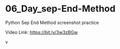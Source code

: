# 06_Day_sep-End-Method
Python Sep End Method
screenshot practice

Video Link: https://bit.ly/3w3zBGw


v
